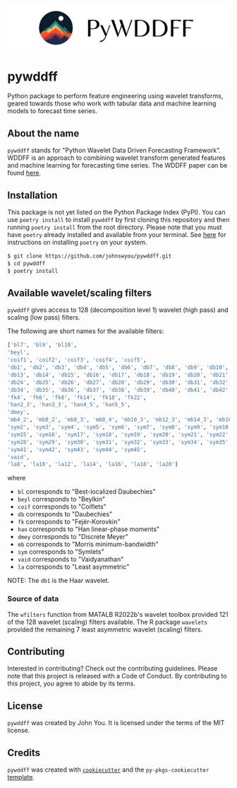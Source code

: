 
<picture>
    <source media="(prefers-color-scheme: dark)" srcset="https://github.com/johnswyou/pywddff/blob/6f6598fa55513b7a94974c82bb451a41c9532cbc/docs/_static/banner-dark.png">
    <source media="(prefers-color-scheme: light)" srcset="https://github.com/johnswyou/pywddff/blob/6f6598fa55513b7a94974c82bb451a41c9532cbc/docs/_static/banner-light.png">
    <img alt="Shows a black logo in light color mode and a white one in dark color mode." src="https://github.com/johnswyou/pywddff/blob/6f6598fa55513b7a94974c82bb451a41c9532cbc/docs/_static/banner-light.png">
</picture>

<!-- start here -->

# pywddff

Python package to perform feature engineering using wavelet transforms, geared towards those who work with tabular data and machine learning models to forecast time series.

## About the name

`pywddff` stands for "Python Wavelet Data Driven Forecasting Framework". WDDFF is an approach to combining wavelet transform generated features and machine learning for forecasting time series. The WDDFF paper can be found [here](https://www.sciencedirect.com/science/article/abs/pii/S0022169418303317).

## Installation

This package is not yet listed on the Python Package Index (PyPI). You can use `poetry install` to install `pywddff` by first cloning this repository and then running `poetry install` from the root directory. Please note that you must have `poetry` already installed and available from your terminal. See [here](https://python-poetry.org/docs/master/) for instructions on installing `poetry` on your system.

```bash
$ git clone https://github.com/johnswyou/pywddff.git
$ cd pywddff
$ poetry install
```

## Available wavelet/scaling filters

`pywddff` gives access to 128 (decomposition level 1) wavelet (high pass) and scaling (low pass) filters.

The following are short names for the available filters:

``` python
['bl7', 'bl9', 'bl10', 
'beyl', 
'coif1', 'coif2', 'coif3', 'coif4', 'coif5', 
'db1', 'db2', 'db3', 'db4', 'db5', 'db6', 'db7', 'db8', 'db9', 'db10', 'db11', 'db12', 
'db13', 'db14', 'db15', 'db16', 'db17', 'db18', 'db19', 'db20', 'db21', 'db22', 'db23', 
'db24', 'db25', 'db26', 'db27', 'db28', 'db29', 'db30', 'db31', 'db32', 'db33', 
'db34', 'db35', 'db36', 'db37', 'db38', 'db39', 'db40', 'db41', 'db42', 'db43', 'db44', 'db45', 
'fk4', 'fk6', 'fk8', 'fk14', 'fk18', 'fk22', 
'han2_3', 'han3_3', 'han4_5', 'han5_5', 
'dmey', 
'mb4_2', 'mb8_2', 'mb8_3', 'mb8_4', 'mb10_3', 'mb12_3', 'mb14_3', 'mb16_3', 'mb18_3', 'mb24_3', 'mb32_3', 
'sym2', 'sym3', 'sym4', 'sym5', 'sym6', 'sym7', 'sym8', 'sym9', 'sym10', 'sym11', 'sym12', 'sym13', 'sym14', 
'sym15', 'sym16', 'sym17', 'sym18', 'sym19', 'sym20', 'sym21', 'sym22', 'sym23', 'sym24', 'sym25', 'sym26', 'sym27', 
'sym28', 'sym29', 'sym30', 'sym31', 'sym32', 'sym33', 'sym34', 'sym35', 'sym36', 'sym37', 'sym38', 'sym39', 'sym40', 
'sym41', 'sym42', 'sym43', 'sym44', 'sym45', 
'vaid', 
'la8', 'la10', 'la12', 'la14', 'la16', 'la18', 'la20']
```
where

- `bl` corresponds to "Best-localized Daubechies"
- `beyl` corresponds to "Beylkin"
- `coif` corresponds to "Coiflets"
- `db` corresponds to "Daubechies"
- `fk` corresponds to "Fejér-Korovkin"
- `han` corresponds to "Han linear-phase moments"
- `dmey` corresponds to "Discrete Meyer"
- `mb` corresponds to "Morris minimum-bandwidth"
- `sym` corresponds to "Symlets"
- `vaid` corresponds to "Vaidyanathan"
- `la` corresponds to "Least asymmetric"

NOTE: The `db1` is the Haar wavelet.

### Source of data

The `wfilters` function from MATALB R2022b's wavelet toolbox provided 121 of the 128 wavelet (scaling) filters available. The R package `wavelets` provided the remaining 7 least asymmetric
wavelet (scaling) filters.

## Contributing

Interested in contributing? Check out the contributing guidelines. Please note that this project is released with a Code of Conduct. By contributing to this project, you agree to abide by its terms.

## License

`pywddff` was created by John You. It is licensed under the terms of the MIT license.

## Credits

`pywddff` was created with [`cookiecutter`](https://cookiecutter.readthedocs.io/en/latest/) and the `py-pkgs-cookiecutter` [template](https://github.com/py-pkgs/py-pkgs-cookiecutter).

<!-- end here -->
